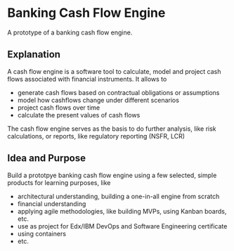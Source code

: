 # Banking Cash Flow Engine

A prototype of a banking cash flow engine.

## Explanation

A cash flow engine is a software tool to calculate, model and project cash
flows associated with financial instruments. It allows to 
- generate cash flows based on contractual obligations or assumptions
- model how cashflows change under different scenarios
- project cash flows over time
- calculate the present values of cash flows

The cash flow engine serves as the basis to do further analysis, like risk
calculations, or reports, like regulatory reporting (NSFR, LCR)


## Idea and Purpose

Build a prototpye banking cash flow engine using a few selected, simple 
products for learning purposes, like

- architectural understanding, building a one-in-all engine from scratch
- financial understanding
- applying agile methodologies, like building MVPs, using Kanban boards, etc.
- use as project for Edx/IBM DevOps and Software Engineering certificate
- using containers
- etc.
